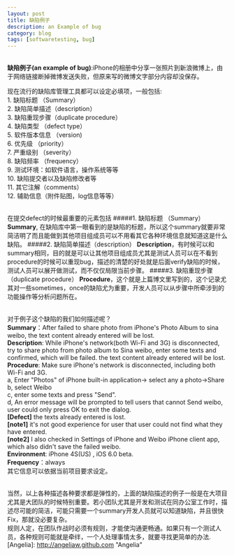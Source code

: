 ```yaml
---
layout: post
title: 缺陷例子
description: an Example of bug
category: blog
tags: [softwaretesting, bug]
---
```

<br/>**缺陷例子(an example of bug)**:iPhone的相册中分享一张照片到新浪微博上，由于网络链接断掉微博发送失败，但原来写的微博文字部分内容却没保存。

现在流行的缺陷库管理工具都可以设定必填项，一般包括:
<br/>1. 缺陷标题 （Summary）
<br/>2. 缺陷简单描述（description）
<br/>3. 缺陷重现步骤（duplicate procedure）
<br/>4. 缺陷类型 （defect type）
<br/>5. 软件版本信息 （version)
<br/>6. 优先级 （priority）
<br/>7. 严重级别 （severity）
<br/>8. 缺陷频率 （frequency）
<br/>9. 测试环境：如软件语言，操作系统等等
<br/>10. 缺陷提交者以及缺陷修改者等
<br/>11. 其它注解（comments）
<br/>12. 辅助信息（附件贴图，log信息等等）

<br/>在提交defect的时候最重要的元素包括
#####1. 缺陷标题 （Summary）
**Summary**, 在缺陷库中第一眼看到的是缺陷的标题，所以这个summary就要非常简洁明了而且能做到其他项目组成员可以不用看其它各种环境信息就知道这是什么缺陷。
#####2. 缺陷简单描述（description）
**Description**，有时候可以和summary相同，目的就是可以让其他项目组成员尤其是测试人员可以在不看到procedure的时候可以重现bug，描述的清楚的好处就是后面verify缺陷的时候，测试人员可以展开做测试，而不仅仅局限当前步骤。
#####3. 缺陷重现步骤（duplicate procedure）
**Procedure**，这个就是上篇博文里写到的，这个记录尤其对一些sometimes，once的缺陷尤为重要，开发人员可以从步骤中所牵涉到的功能操作等分析问题所在。

<br/>对于例子这个缺陷的我们如何描述呢？
<br/>**Summary**：After failed to share photo from iPhone's Photo Album to sina weibo, the text content already entered will be lost.
<br/>**Description**:  While iPhone's network(both Wi-Fi and 3G) is disconnected, try to share photo from photo album to Sina weibo, enter some texts and confirmed, which will be failed. the text content already entered will be lost.
<br/>**Procedure**:
Make sure iPhone's network is disconnected, including both Wi-Fi and 3G.
<br/>a, Enter "Photos" of iPhone built-in application-> select any a photo->Share
<br/>b, select Weibo
<br/>c, enter some texts and press "Send".
<br/>d, An error message will be prompted to tell users that cannot Send weibo,  user could only press OK to exit the dialog.
<br/>**[Defect]** the texts already entered is lost. 
<br/>**[note1]** it's not good experience for user that user could not find what they have entered.
<br/>**[note2]** I also checked in Settings of iPhone and Weibo iPhone client app, which also didn't save the failed weibo.
<br/>**Environment**: iPhone 4S(US) , iOS 6.0 beta.
<br/>**Frequency**：always
<br/>其它信息可以依据当前项目要求设定。

<br/>当然，以上各种描述各种要求都是弹性的，上面的缺陷描述的例子一般是在大项目尤其是大团队的时候特别重要。若小团队尤其是开发和测试在同办公室工作时，描述尽可能的简洁，可能只需要一个summary开发人员就可以知道缺陷，并且很快Fix，那就没必要复杂。
<br/>规则人定，在团队作战时必须有规则，才能使沟通更畅通。如果只有一个测试人员，各种规则可能就是牵绊，一个人处理事情太多，就要寻找更简单的办法.
[Angelia]:    http://angeliaw.github.com  "Angelia"